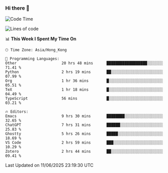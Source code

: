 ### Hi there 👋

<!--
**nicehiro/nicehiro** is a ✨ _special_ ✨ repository because its `README.md` (this file) appears on your GitHub profile.

Here are some ideas to get you started:

- 🔭 I’m currently working on ...
- 🌱 I’m currently learning ...
- 👯 I’m looking to collaborate on ...
- 🤔 I’m looking for help with ...
- 💬 Ask me about ...
- 📫 How to reach me: ...
- 😄 Pronouns: ...
- ⚡ Fun fact: ...
-->

<!--START_SECTION:waka-->
![Code Time](http://img.shields.io/badge/Code%20Time-726%20hrs%2031%20mins-blue)

![Lines of code](https://img.shields.io/badge/From%20Hello%20World%20I%27ve%20Written-1.7%20million%20lines%20of%20code-blue)

📊 **This Week I Spent My Time On** 

```text
🕑︎ Time Zone: Asia/Hong_Kong

💬 Programming Languages: 
Other                    20 hrs 48 mins      ██████████████████░░░░░░░   71.41 % 
Python                   2 hrs 19 mins       ██░░░░░░░░░░░░░░░░░░░░░░░   07.99 % 
Org                      1 hr 36 mins        █░░░░░░░░░░░░░░░░░░░░░░░░   05.51 % 
TeX                      1 hr 18 mins        █░░░░░░░░░░░░░░░░░░░░░░░░   04.49 % 
TypeScript               56 mins             █░░░░░░░░░░░░░░░░░░░░░░░░   03.21 % 

🔥 Editors: 
Emacs                    9 hrs 30 mins       ████████░░░░░░░░░░░░░░░░░   32.65 % 
ChatGPT                  7 hrs 31 mins       ██████░░░░░░░░░░░░░░░░░░░   25.83 % 
Ghostty                  5 hrs 26 mins       █████░░░░░░░░░░░░░░░░░░░░   18.69 % 
VS Code                  2 hrs 59 mins       ███░░░░░░░░░░░░░░░░░░░░░░   10.29 % 
Zotero                   2 hrs 44 mins       ██░░░░░░░░░░░░░░░░░░░░░░░   09.41 % 
```


 Last Updated on 11/06/2025 23:19:30 UTC
<!--END_SECTION:waka-->
